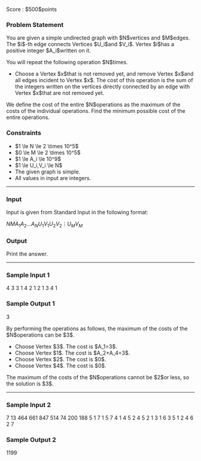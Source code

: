 
<div>

<span>

<span>

<p>
Score : $500$points
</p>

<div>

<section>

### **Problem Statement**

<p>
You are given a simple undirected graph with $N$vertices and $M$edges.  The $i$-th edge connects Vertices $U_i$and $V_i$.  Vertex $i$has a positive integer $A_i$written on it.
</p>

<p>
You will repeat the following operation $N$times.
</p>

<ul>

<li>
Choose a Vertex $x$that is not removed yet, and remove Vertex $x$and all edges incident to Vertex $x$.  The cost of this operation is the sum of the integers written on the vertices directly connected by an edge with Vertex $x$that are not removed yet.
</li>

</ul>

<p>
We define the cost of the entire $N$operations as the maximum of the costs of the individual operations. Find the minimum possible cost of the entire operations.
</p>

</section>

</div>

<div>

<section>

### **Constraints**

<ul>

<li>
$1 \le N \le 2 \times 10^5$
</li>

<li>
$0 \le M \le 2 \times 10^5$
</li>

<li>
$1 \le A_i \le 10^9$
</li>

<li>
$1 \le U_i,V_i \le N$
</li>

<li>
The given graph is simple.
</li>

<li>
All values in input are integers.
</li>

</ul>

</section>

</div>

---

<div>

<div>

<section>

### **Input**

<p>
Input is given from Standard Input in the following format:
</p>

<div>

$N$$M$$A_1$$A_2$$\dots$$A_N$$U_1$$V_1$$U_2$$V_2$$\vdots$$U_M$$V_M$
</div>

</section>

</div>

<div>

<section>

### **Output**

<p>
Print the answer.
</p>

</section>

</div>

</div>

---

<div>

<section>

### **Sample Input 1**

<div>

4 3
3 1 4 2
1 2
1 3
4 1

</div>

</section>

</div>

<div>

<section>

### **Sample Output 1**

<div>

3

</div>

<p>
By performing the operations as follows, the maximum of the costs of the $N$operations can be $3$.
</p>

<ul>

<li>
Choose Vertex $3$.  The cost is $A_1=3$.
</li>

<li>
Choose Vertex $1$.  The cost is $A_2+A_4=3$.
</li>

<li>
Choose Vertex $2$.  The cost is $0$.
</li>

<li>
Choose Vertex $4$.  The cost is $0$.
</li>

</ul>

<p>
The maximum of the costs of the $N$operations cannot be $2$or less, so the solution is $3$.
</p>

</section>

</div>

---

<div>

<section>

### **Sample Input 2**

<div>

7 13
464 661 847 514 74 200 188
5 1
7 1
5 7
4 1
4 5
2 4
5 2
1 3
1 6
3 5
1 2
4 6
2 7

</div>

</section>

</div>

<div>

<section>

### **Sample Output 2**

<div>

1199

</div>

</section>

</div>

</span>

</span>

</div>
